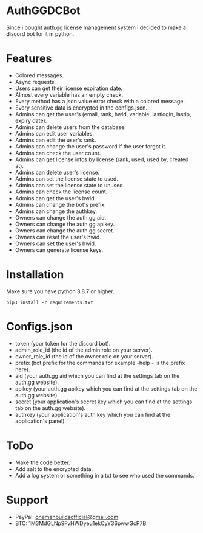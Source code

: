 # AuthGGDCBot
  Since i bought auth.gg license management system i decided to make a discord bot for it in python.

# Features
 - Colored messages.<br/>
 - Async requests.<br/>
 - Users can get their license expiration date.<br/>
 - Almost every variable has an empty check.<br/>
 - Every method has a json value error check with a colored message.<br/>
 - Every sensitive data is encrypted in the configs.json.<br/>
 - Admins can get the user's (email, rank, hwid, variable, lastlogin, lastip, expiry date).<br/>
 - Admins can delete users from the database.<br/>
 - Admins can edit user variables.<br/>
 - Admins can edit the user's rank.<br/>
 - Admins can change the user's password if the user forgot it.<br/>
 - Admins can check the user count.<br/>
 - Admins can get license infos by license (rank, used, used by, created at).<br/>
 - Admins can delete user's license.<br/>
 - Admins can set the license state to used.<br/>
 - Admins can set the license state to unused.<br/>
 - Admins can check the license count.<br/>
 - Admins can get the user's hwid.<br/>
 - Admins can change the bot's prefix.<br/>
 - Admins can change the authkey.<br/>
 - Owners can change the auth.gg aid.<br/>
 - Owners can change the auth.gg apikey.<br/>
 - Owners can change the auth.gg secret.<br/>
 - Owners can reset the user's hwid.<br/>
 - Owners can set the user's hwid.<br/>
 - Owners can generate license keys.

# Installation
 Make sure you have python 3.8.7 or higher.
```
pip3 install -r requirements.txt
``` 
 
# Configs.json 
 - token (your token for the discord bot).<br/>
 - admin_role_id (the id of the admin role on your server).<br/>
 - owner_role_id (the id of the owner role on your server).<br/>
 - prefix (bot prefix for the commands for example -help - is the prefix here).<br/>
 - aid (your auth.gg aid which you can find at the settings tab on the auth.gg website).<br/>
 - apikey (your auth.gg apikey which you can find at the settings tab on the auth.gg website).<br/>
 - secret (your application's secret key which you can find at the settings tab on the auth.gg website).<br/>
 - authkey (your application's auth key which you can find at the application's panel).
 
# ToDo
 - Make the code better.<br/>
 - Add salt to the encrypted data.<br/>
 - Add a log system or something in a txt to see who used the commands.
 
# Support
 - PayPal: onemanbuildsofficial@gmail.com<br/>
 - BTC: 1M3MdGLNp9FvHWDyeu1ekCyY36pwwGcP7B